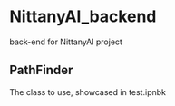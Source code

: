 # NittanyAI_backend
back-end for NittanyAI project
## PathFinder
The class to use, showcased in test.ipnbk
